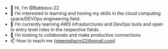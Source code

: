 - 👋 Hi, I’m @Babbexx-22
- 👀 I’m interested in learning and honing my skills in the cloud computing space/DEVOps engineering field.
- 🌱 I’m currently learning AWS infrasturctures and DevOps tools and open to entry level roles in the respective fields.
- 💞️ I’m looking to collaborate and make productive connections
- 📫 How to reach me (meempharm22@gmail.com)

<!---
Babbexx-22/Babbexx-22 is a ✨ special ✨ repository because its `README.md` (this file) appears on your GitHub profile.
You can click the Preview link to take a look at your changes.
--->
